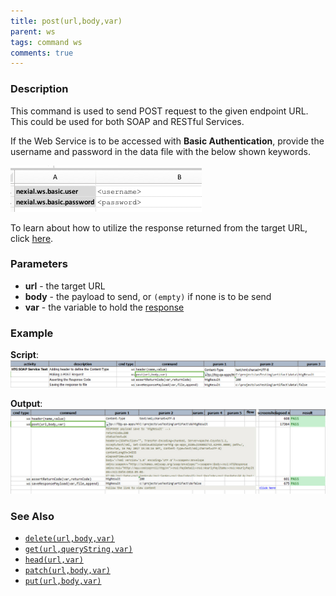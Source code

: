 ```yaml
---
title: post(url,body,var)
parent: ws
tags: command ws
comments: true
---
```



### Description 
This command is used to send POST request to the given endpoint URL. This could be used for both SOAP and RESTful 
Services.

If the Web Service is to be accessed with **Basic Authentication**, provide the username and password in the data 
file with the below shown keywords.

![](image/post_03.png)

To learn about how to utilize the response returned from the target URL, click [here](index.html#http-response).


### Parameters
- **url** \- the target URL
- **body** \- the payload to send, or `(empty)` if none is to be send
- **var** \- the variable to hold the [response](index.html#http-response)


### Example
**Script**:<br/>
![](image/post_01.png)

**Output**:<br/>
![](image/post_02.png)


### See Also
- [`delete(url,body,var)`](delete(url,body,var))
- [`get(url,queryString,var)`](get(url,queryString,var))
- [`head(url,var)`](head(url,var))
- [`patch(url,body,var)`](patch(url,body,var))
- [`put(url,body,var)`](put(url,body,var))

